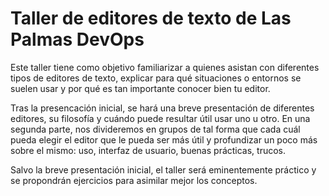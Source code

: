 # Taller de editores de texto de Las Palmas DevOps

Este taller tiene como objetivo familiarizar a quienes asistan con diferentes tipos de editores de texto, explicar para qué situaciones o entornos se suelen usar y por qué es tan importante conocer bien tu editor.

Tras la presencación inicial, se hará una breve presentación de diferentes editores, su filosofía y cuándo puede resultar útil usar uno u otro.
En una segunda parte, nos divideremos en grupos de tal forma que cada cuál pueda elegir el editor que le pueda ser más útil y profundizar un poco más sobre el mismo: uso, interfaz de usuario, buenas prácticas, trucos.

Salvo la breve presentación inicial, el taller será eminentemente práctico y se propondrán ejercicios para asimilar mejor los conceptos.
